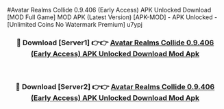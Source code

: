 #Avatar Realms Collide 0.9.406 (Early Access) APK Unlocked Download [MOD Full Game] MOD APK (Latest Version) [APK-MOD] - APK Unlocked - [Unlimited Coins No Watermark Premium] u7ypj



<div align="center">

<h3>🔴 Download [Server1] 👉👉 <a href="https://momento.my/?title=Avatar_Realms_Collide_0.9.406_(Early_Access)_APK_Unlocked_Download">Avatar Realms Collide 0.9.406 (Early Access) APK Unlocked Download Mod Apk</a></h3><br>

<h3>🔴 Download [Server2] 👉👉 <a href="https://momento.my/?title=Avatar_Realms_Collide_0.9.406_(Early_Access)_APK_Unlocked_Download">Avatar Realms Collide 0.9.406 (Early Access) APK Unlocked Download Mod Apk</a></h3>
</div>
